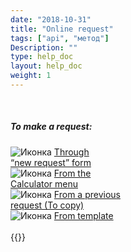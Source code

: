 ```yaml
---
date: "2018-10-31"
title: "Online request"
tags: ["api", "метод"]
Description: ""
type: help_doc
layout: help_doc
weight: 1
---
```


<br/>

##### To make a request:

  </div>
    <div class="row text-inline">
      <div>
       <img src="/img/icon/ico-from-form.png" alt="Иконка">
        <a href="http://my.fesco.com/help/new_order/online_order/from_new_order/">
          Through<br>“new request” form
        </a>
      </div>
      <div>
       <img src="/img/icon/ico-from-calc.png" alt="Иконка">
        <a href="http://my.fesco.com/help/new_order/online_order/from_calculator/">
          From the<br>Calculator menu
        </a>
      </div>
      <div>
       <img src="/img/icon/ico-from-copy.png" alt="Иконка">
        <a href="http://my.fesco.com/help/new_order/online_order/copy/">
          From a previous<br>request (To copy)
        </a>
      </div>
      <div>
       <img src="/img/icon/ico-from-template.png" alt="Иконка">
        <a href="http://my.fesco.com/help/new_order/online_order/templates/">
          From template
        </a>
      </div>
    </div>

<br/>
{{<alert icon="info-circle" color="alert1-light" text="Online application/request doesn’t need to be copied in written form. Online request is an official request for transportation." close="false">}}

